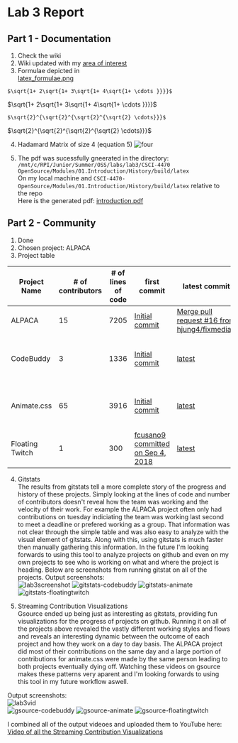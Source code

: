 # Lab 3 Report
## Part 1 - Documentation
1. Check the wiki
2. Wiki updated with my [area of interest](https://github.com/PotatoPalooza/oss-repo-template/wiki/Area-of-interest)
3. Formulae depicted in   
[latex_formulae.png](https://github.com/rcos/CSCI-4470-OpenSource/blob/master/Modules/03.DocumentationAndCommunity/latex_formulae.png)  

`$\sqrt{1+ 2\sqrt{1+ 3\sqrt{1+ 4\sqrt{1+ \cdots }}}}$`  

$\sqrt{1+ 2\sqrt{1+ 3\sqrt{1+ 4\sqrt{1+ \cdots }}}}$  

`$\sqrt{2}^{\sqrt{2}^{\sqrt{2}^{\sqrt{2} \cdots}}}$`  

$\sqrt{2}^{\sqrt{2}^{\sqrt{2}^{\sqrt{2} \cdots}}}$  

4. Hadamard Matrix of size 4 (equation 5)
![four](https://user-images.githubusercontent.com/49171429/173102050-3b830aa2-0807-434c-9512-b3f0b9fb2d73.PNG)

5. The pdf was sucessfully gneerated in the directory:
`/mnt/c/RPI/Junior/Summer/OSS/labs/lab3/CSCI-4470 OpenSource/Modules/01.Introduction/History/build/latex`   
On my local machine and `CSCI-4470-OpenSource/Modules/01.Introduction/History/build/latex` relative to the repo  
Here is the generated pdf: [introduction.pdf](https://github.com/PotatoPalooza/oss-repo-template/files/8880351/introduction.pdf)

## Part 2 - Community
1. Done
2. Chosen project: ALPACA
3. Project table  

|Project Name| # of contributors | # of lines of code| first commit| latest commit| current branches|
|---|---|---|---|---|---|
|ALPACA| 15 | 7205 | [Initial commit](https://github.com/rpi-alpaca/alpaca/commit/a8b820a9c12f26ee5861a3cd511dd36805705468) | [Merge pull request #16 from hjung4/fixmedia2](https://github.com/rpi-alpaca/alpaca/commit/550d1c4f06c0697f5c9e638a98cce34bb2fa5fee) | master, color_test, LogicGate |
|CodeBuddy|3|1336|[Initial commit](https://github.com/didioj/CodeBuddy/commit/11ffbb404a02fe65794baeb56bc38734a64138ac)|[latest](https://github.com/didioj/CodeBuddy/commit/ef224c682f118c3257cbd7e8ea27fe50c47ee834)|master, add-code-of-conduct-1|
|Animate.css|65|3916|[Initial commit](https://github.com/animate-css/animate.css/commit/8a2380e7de3a083a4e453e7f46f29d9d10f44d43)|[latest](https://github.com/animate-css/animate.css/commit/61d13bad4b0bd42b2f3b3d6951872135df896e72)|master, sass, gh-pages, de-dist-directory|
|Floating Twitch|1|300|[fcusano9 committed on Sep 4, 2018  ](https://github.com/fcusano9/FloatingTwitch/commit/8ae1d065a505a3baeb4bc77eeb61c3f474c81270)|[latest](https://github.com/fcusano9/FloatingTwitch/commit/0e0289a7ea4a60822a5c44903586976909ede17f)| master, dev |

4. Gitstats  
The results from gitstats tell a more complete story of the progress and history of these projects. Simply looking at the lines of code and number of contributors doesn't reveal how the team was working and the velocity of their work. For example the ALPACA project often only had contributions on tuesday indiciating the team was working last second to meet a deadline or prefered working as a group. That information was not clear through the simple table and was also easy to analyze with the visual element of gitstats. Along with this, using gitstats is much faster then manually gathering this information. In the future I'm looking forwards to using this tool to analyze projects on github and even on my own projects to see who is working on what and where the project is heading. Below are screenshots from running gitstat on all of the projects.
Output screenshots:   
![lab3screenshot](https://user-images.githubusercontent.com/49171429/173296757-0b1c7b73-1e1e-4a4c-850c-58dcfc199347.png)
![gitstats-codebuddy](https://user-images.githubusercontent.com/49171429/173460670-d2495577-6010-4042-af50-d616c154df7d.png)
![gitstats-animate](https://user-images.githubusercontent.com/49171429/173460688-2a97957e-65bd-49ce-b411-20f8517613fb.png)
![gitstats-floatingtwitch](https://user-images.githubusercontent.com/49171429/173460695-8430d39a-befc-4cd8-9049-dd9c5865e541.png)


5. Streaming Contribution Visualizations  
Gsource ended up being just as interesting as gitstats, providing fun visualizations for the progress of projects on github. Running it on all of the projects above revealed the vastly different working styles and flows and reveals an interesting dynamic between the outcome of each project and how they work on a day to day basis. The ALPACA project did most of their contributions on the same day and a large portion of contributions for animate.css were made by the same person leading to both projects eventually dying off. Watching these videos on gsource makes these patterns very aparent and I'm looking forwards to using this tool in my future workflow aswell.  

Output screenshots:  
![lab3vid](https://user-images.githubusercontent.com/49171429/173296792-eafa8243-3b43-4936-a64f-f4f49f130701.png)   
![gsource-codebuddy](https://user-images.githubusercontent.com/49171429/173461728-18625f56-3f0b-435d-ad47-36f4b6e0f14c.png)
![gsource-animate](https://user-images.githubusercontent.com/49171429/173461740-59580fc2-c86d-4f83-b8a2-e8eb5d47a2ab.png)
![gsource-floatingtwitch](https://user-images.githubusercontent.com/49171429/173461744-d15ef177-bf77-41ce-8697-33addd064269.png)

I combined all of the output videoes and uploaded them to YouTube here:
[Video of all the Streaming Contribution Visualizations ](https://www.youtube.com/watch?v=iPlf_f3CYZc)
